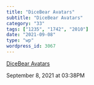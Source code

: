```yaml
---
title: "DiceBear Avatars"
subtitle: "DiceBear Avatars"
category: "33"
tags: ["1235", "1742", "2010"]
date: "2021-09-08"
type: "wp"
wordpress_id: 3067
---
```

[ DiceBear Avatars](https://avatars.dicebear.com/)
 
September 8, 2021 at 03:38PM